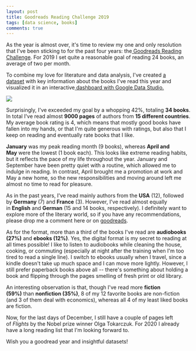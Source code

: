 ```yaml
---
layout: post
title: Goodreads Reading Challenge 2019
tags: [data science, books]
comments: true
---
```



As the year is almost over, it's time to review my one and only resolution that I've been sticking to for the past four years: the[ Goodreads Reading Challenge](https://www.goodreads.com/user_challenges/14685444). For 2019 I set quite a reasonable goal of reading 24 books, an average of two per month.

To combine my love for literature and data analysis, I've created [a dataset](https://docs.google.com/spreadsheets/d/1YFqRSg43u0TD5btmiEQxc7nhHomnzRujoiSaBMRFIvE/edit?usp=sharing) with key information about the books I've read this year and visualized it in an interactive[ dashboard with Google Data Studio.](https://datastudio.google.com/s/pxR01oyZLF4)

[![](https://lorenaciutacu.files.wordpress.com/2019/12/screenshot_dashboard_gr.png?w=1024)](https://datastudio.google.com/s/pxR01oyZLF4)

Surprisingly, I've exceeded my goal by a whopping 42%, totaling **34 books**. In total I've read almost **9000 pages** of authors from **15 different countries**. My average book rating is 4, which means that mostly good books have fallen into my hands, or that I'm quite generous with ratings, but also that I keep on reading and eventually rate books that I like.

**January** was my peak reading month (9 books), whereas **April and May** were the lowest (1 book each). This looks like extreme reading habits, but it reflects the pace of my life throughout the year. January and September have been pretty quiet with a routine, which allowed me to indulge in reading. In contrast, April brought me a promotion at work and May a new home, so the new responsibilities and moving around left me almost no time to read for pleasure.

As in the past years, I've read mainly authors from the **USA** (12), followed by **Germany** (7) and **France** (3). However, I've read almost equally in **English** and **German** (15 and 14 books, respectively). I definitely want to explore more of the literary world, so if you have any recommendations, please drop me a comment here or on [goodreads](https://www.goodreads.com/user/show/12918860-ana).

As for the format, more than a third of the books I've read are **audiobooks (27%)** and **ebooks (12%)**. Yes, the digital format is my secret to reading at all times possible! I like to listen to audiobooks while cleaning the house, cooking, or commuting (especially at night after the training when I'm too tired to read a single line). I switch to ebooks usually when I travel, since a kindle doesn't take up much space and I can move more lightly. However, I still prefer paperback books above all -- there's something about holding a book and flipping through the pages smelling of fresh print or old library.

An interesting observation is that, though I've read more **fiction (59%)** than **nonfiction (35%)**, 8 of my 12 favorite books are non-fiction (and 3 of them deal with economics), whereas all 4 of my least liked books are fiction.

Now, for the last days of December, I still have a couple of pages left of *Flights* by the Nobel prize winner Olga Tokarczuk. For 2020 I already have a long reading list that I'm looking forward to.

Wish you a goodread year and insightful datasets!